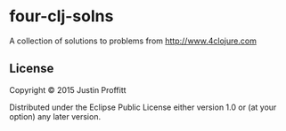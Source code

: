 # four-clj-solns

A collection of solutions to problems from http://www.4clojure.com

## License

Copyright © 2015 Justin Proffitt

Distributed under the Eclipse Public License either version 1.0 or (at
your option) any later version.
